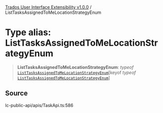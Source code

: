 [Trados User Interface Extensibility v1.0.0](../wiki/globals) / ListTasksAssignedToMeLocationStrategyEnum

# Type alias: ListTasksAssignedToMeLocationStrategyEnum

> **ListTasksAssignedToMeLocationStrategyEnum**: *typeof* [`ListTasksAssignedToMeLocationStrategyEnum`](../wiki/Variable.ListTasksAssignedToMeLocationStrategyEnum)\[keyof *typeof* [`ListTasksAssignedToMeLocationStrategyEnum`](../wiki/Variable.ListTasksAssignedToMeLocationStrategyEnum)\]

## Source

lc-public-api/apis/TaskApi.ts:586
